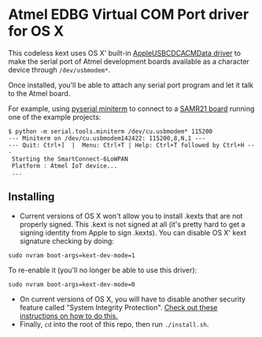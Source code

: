 # Atmel EDBG Virtual COM Port driver for OS X

This codeless kext uses OS X' built-in [AppleUSBCDCACMData driver][1] to make the serial port of Atmel development boards available as a character device through `/dev/usbmodem*`.

Once installed, you'll be able to attach any serial port program and let it talk to the Atmel board.

For example, using [pyserial miniterm][2] to connect to a [SAMR21 board][3] running one of the example projects:

```
$ python -m serial.tools.miniterm /dev/cu.usbmodem* 115200
--- Miniterm on /dev/cu.usbmodem142422: 115200,8,N,1 ---
--- Quit: Ctrl+]  |  Menu: Ctrl+T | Help: Ctrl+T followed by Ctrl+H ---
 Starting the SmartConnect-6LoWPAN
 Platform : Atmel IoT device...
 ...
```


## Installing

- Current versions of OS X won't allow you to install .kexts that are not properly signed. This .kext is not signed at all (it's pretty hard to get a signing identity from Apple to sign .kexts). You can disable OS X' kext signature checking by doing:

```
sudo nvram boot-args=kext-dev-mode=1
```

To re-enable it (you'll no longer be able to use this driver):

```
sudo nvram boot-args=kext-dev-mode=0
```
- On current versions of OS X, you will have to disable another security feature called "System Integrity Protection". [Check out these instructions on how to do this.][4]
- Finally, `cd` into the root of this repo, then run `./install.sh`.

[1]: http://opensource.apple.com//source/AppleUSBCDCDriver/AppleUSBCDCDriver-4002.4.1/AppleUSBCDCACM/DataDriver/Classes/AppleUSBCDCACMData.cpp
[2]: http://pyserial.readthedocs.io/en/latest/tools.html#module-serial.tools.miniterm
[3]: http://www.atmel.com/tools/ATSAMR21-XPRO.aspx
[4]: http://osxdaily.com/2015/10/05/disable-rootless-system-integrity-protection-mac-os-x/

